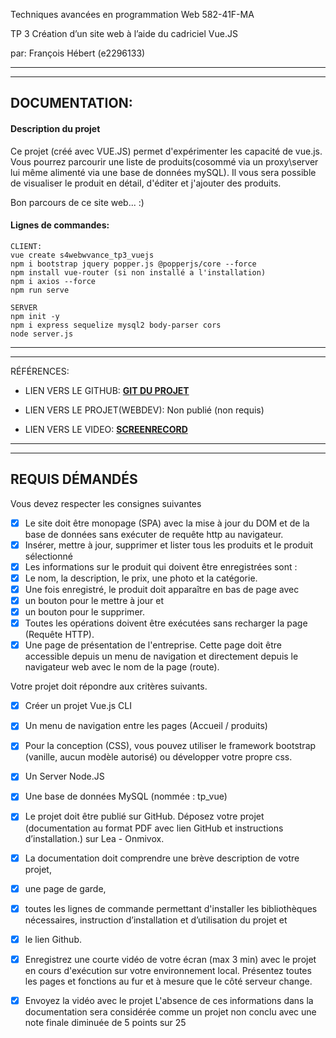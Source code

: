 Techniques avancées en programmation Web 
582-41F-MA 
 
 

TP 3
Création d’un site web à l’aide du cadriciel Vue.JS
 


par:  François Hébert (e2296133) 


---
---

## DOCUMENTATION:

#### Description du projet
Ce projet (créé avec VUE.JS) permet d'expérimenter les capacité de vue.js.
Vous pourrez parcourir une liste de produits(cosommé via un proxy\server lui même alimenté via une base de données mySQL).  Il vous sera possible de visualiser le produit en détail, d'éditer et j'ajouter des produits.

Bon parcours de ce site web...  :)

#### Lignes de commandes:
```
CLIENT:
vue create s4webwvance_tp3_vuejs
npm i bootstrap jquery popper.js @popperjs/core --force
npm install vue-router (si non installé a l'installation)
npm i axios --force
npm run serve

SERVER
npm init -y
npm i express sequelize mysql2 body-parser cors
node server.js
```

---
---



RÉFÉRENCES:

- LIEN VERS LE GITHUB: **[GIT DU PROJET](https://github.com/fhmaisonneuve/s4webavance_tp3_vuejs)**

- LIEN VERS LE PROJET(WEBDEV): Non publié (non requis)

- LIEN VERS LE VIDEO: **[SCREENRECORD](https://github.com/fhmaisonneuve/s4webavance_tp3_vuejs/raw/main/__requis/s4webavance_tp3_vuejs_Pr%C3%A9sentationDuProjet.mp4
)**
 ---  

---


## REQUIS DÉMANDÉS



Vous devez respecter les consignes suivantes
- [x] Le site doit être monopage (SPA) avec la mise à jour du DOM et de la base de données sans exécuter de requête http au navigateur.
- [x] Insérer, mettre à jour, supprimer et lister tous les produits et le produit sélectionné
- [x]  Les informations sur le produit qui doivent être enregistrées sont :
- [x] Le nom, la description, le prix, une photo et la catégorie.
- [x] Une fois enregistré, le produit doit apparaître en bas de page avec 
- [x] un bouton pour le mettre à jour et
- [x]  un bouton pour le supprimer. 
- [x]  Toutes les opérations doivent être exécutées sans recharger la page (Requête HTTP).
- [x] Une page de présentation de l'entreprise. Cette page doit être accessible depuis un menu de navigation et directement depuis le navigateur web avec le nom de la page (route).

Votre projet doit répondre aux critères suivants.
- [x] Créer un projet Vue.js CLI
- [x] Un menu de navigation entre les pages (Accueil / produits)
- [x] Pour la conception (CSS), vous pouvez utiliser le framework bootstrap (vanille, aucun modèle autorisé) ou développer votre propre css.
- [x] Un Server Node.JS
- [x] Une base de données MySQL (nommée : tp_vue)
- [x] Le projet doit être publié sur GitHub.
Déposez votre projet (documentation au format PDF avec lien GitHub et instructions d’installation.) sur Lea - Onmivox.


- [x] La documentation doit comprendre une brève description de votre projet, 
- [x] une page de garde,
- [x] toutes les lignes de commande permettant d'installer les bibliothèques nécessaires, instruction d’installation et d’utilisation du projet et 
- [x] le lien Github.
- [x] Enregistrez une courte vidéo de votre écran (max 3 min) avec le projet en cours
d'exécution sur votre environnement local. Présentez toutes les pages et fonctions au fur et à mesure que le côté serveur change. 

- [x] Envoyez la vidéo avec le projet
L'absence de ces informations dans la documentation sera considérée comme un projet non conclu avec une note finale diminuée de 5 points sur 25
